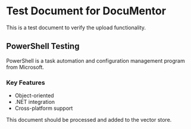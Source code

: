 # Test Document for DocuMentor

This is a test document to verify the upload functionality.

## PowerShell Testing
PowerShell is a task automation and configuration management program from Microsoft.

### Key Features
- Object-oriented
- .NET integration
- Cross-platform support

This document should be processed and added to the vector store.





